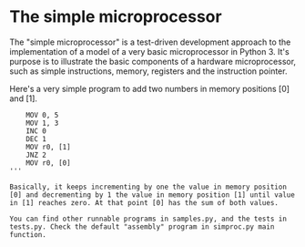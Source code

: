 # The simple microprocessor

The "simple microprocessor" is a test-driven development approach to the implementation of a model of a very basic microprocessor in Python 3. It's purpose is to illustrate the basic components of a hardware microprocessor, such as simple instructions, memory, registers and the instruction pointer.

Here's a very simple program to add two numbers in memory positions [0] and [1].

```
    MOV 0, 5 
    MOV 1, 3
    INC 0
    DEC 1
    MOV r0, [1]
    JNZ 2
    MOV r0, [0]
'''

Basically, it keeps incrementing by one the value in memory position [0] and decrementing by 1 the value in memory position [1] until value in [1] reaches zero. At that point [0] has the sum of both values.

You can find other runnable programs in samples.py, and the tests in tests.py. Check the default "assembly" program in simproc.py main function.